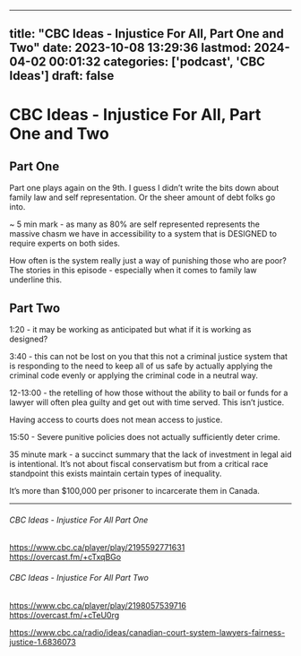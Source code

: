 
---
title: "CBC Ideas - Injustice For All, Part One and Two"
date: 2023-10-08 13:29:36
lastmod: 2024-04-02 00:01:32
categories: ['podcast', 'CBC Ideas']
draft: false
---


# CBC Ideas - Injustice For All, Part One and Two

## Part One
Part one plays again on the 9th. I guess I didn’t write the bits down about family law and self representation. Or the sheer amount of debt folks go into.

~ 5 min mark - as many as 80% are self represented represents the massive chasm we have in accessibility to a system that is DESIGNED to require experts on both sides.

How often is the system really just a way of punishing those who are poor? The stories in this episode - especially when it comes to family law underline this.

## Part Two

1:20 - it may be working as anticipated but what if it is working as designed?

3:40 - this can not be lost on you that this not a criminal justice system that is responding to the need to keep all of us safe by actually applying the criminal code evenly or applying the criminal code in a neutral way.

12-13:00 - the retelling of how those without the ability to bail or funds for a lawyer will often plea guilty and get out with time served. This isn’t justice.

Having access to courts does not mean access to justice.

15:50 - Severe punitive policies does not actually sufficiently deter crime.

35 minute mark - a succinct summary that the lack of investment in legal aid is intentional. It’s not about fiscal conservatism but from a critical race standpoint this exists maintain certain types of inequality.

It’s more than $100,000 per prisoner to incarcerate them in Canada.

---
###### CBC Ideas - Injustice For All Part One
https://www.cbc.ca/player/play/2195592771631  
https://overcast.fm/+cTxqBGo

###### CBC Ideas - Injustice For All Part Two
https://www.cbc.ca/player/play/2198057539716  
https://overcast.fm/+cTeU0rg

https://www.cbc.ca/radio/ideas/canadian-court-system-lawyers-fairness-justice-1.6836073  


<!-- #public -->
<!-- #podcast -->
<!-- #CBC Ideas# -->

<!-- {BearID:D3B29AA1-C7D9-4D72-8E70-1670552704B6} -->
